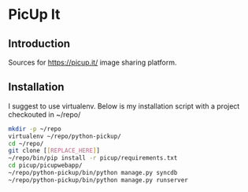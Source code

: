 PicUp It
========

Introduction
------------
Sources for https://picup.it/ image sharing platform.

Installation
------------

I suggest to use virtualenv. Below is my installation script with a project
checkouted in ~/repo/


```bash
mkdir -p ~/repo
virtualenv ~/repo/python-pickup/
cd ~/repo/
git clone [[REPLACE_HERE]]
~/repo/bin/pip install -r picup/requirements.txt
cd picup/picupwebapp/
~/repo/python-pickup/bin/python manage.py syncdb
~/repo/python-pickup/bin/python manage.py runserver
```

